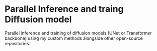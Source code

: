 # Parallel Inference and traing Diffusion model
Parallel inference and training of diffusion models (UNet or Transformer backbone) using my custom methods alongside other open-source repositories.

```


```